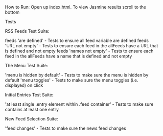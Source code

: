 How to Run:
Open up index.html. To view Jasmine results scroll to the bottom

Tests

RSS Feeds Test Suite:

feeds 'are defined' - Tests to ensure all feed variable are defined
feeds 'URL not empty' - Tests to ensure each feed in the allFeeds have a URL that is defined and not empty
feeds 'names not empty' - Tests to ensure each feed in the allFeeds have a name that is defined and not empty

The Menu Test Suite:

'menu is hidden by default' - Tests to make sure the menu is hidden by default
'menu toggles' - Tests to make sure the menu toggles (i.e. displayed) on click

Initial Entries Test Suite:

'at least single .entry element within .feed container' - Tests to make sure contains at least one entry

New Feed Selection Suite:

'feed changes' - Tests to make sure the news feed changes